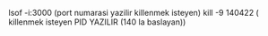 
lsof -i:3000 (port numarasi yazilir killenmek isteyen)
kill -9 140422 ( killenmek isteyen PID YAZILIR (140 la baslayan))


